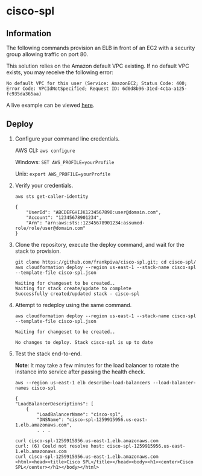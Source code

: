 # cisco-spl

## Information
The following commands provision an ELB in front of an EC2 with a security group allowing traffic on port 80.

This solution relies on the Amazon default VPC existing. If no default VPC exists, you may receive the following error:
```
No default VPC for this user (Service: AmazonEC2; Status Code: 400; Error Code: VPCIdNotSpecified; Request ID: 6d0d8b96-31ed-4c1a-a125-fc935da365aa)
```

A live example can be viewed [here](http://cisco-spl-1259915956.us-east-1.elb.amazonaws.com/).

## Deploy
1. Configure your command line credentials.

    AWS CLI: `aws configure`

    Windows: `SET AWS_PROFILE=yourProfile`

    Unix: `export AWS_PROFILE=yourProfile`

2. Verify your credentials.
    ```
    aws sts get-caller-identity

    {
        "UserId": "ABCDEFGHIJK1234567890:user@domain.com",
        "Account": "12345678901234",
        "Arn": "arn:aws:sts::12345678901234:assumed-role/role/user@domain.com"
    }
    ```


3. Clone the repository, execute the deploy command, and wait for the stack to provision.

    ```
    git clone https://github.com/frankpiva/cisco-spl.git; cd cisco-spl/
    aws cloudformation deploy --region us-east-1 --stack-name cisco-spl --template-file cisco-spl.json

    Waiting for changeset to be created..
    Waiting for stack create/update to complete
    Successfully created/updated stack - cisco-spl
    ```

4. Attempt to redeploy using the same command.

    ```
    aws cloudformation deploy --region us-east-1 --stack-name cisco-spl --template-file cisco-spl.json

    Waiting for changeset to be created..

    No changes to deploy. Stack cisco-spl is up to date
    ```

5. Test the stack end-to-end.

    **Note**:  It may take a few minutes for the load balancer to rotate the instance into service after passing the health check.

    ```
    aws --region us-east-1 elb describe-load-balancers --load-balancer-names cisco-spl

    {
    "LoadBalancerDescriptions": [
        {
            "LoadBalancerName": "cisco-spl",
            "DNSName": "cisco-spl-1259915956.us-east-1.elb.amazonaws.com",
            . . .

    curl cisco-spl-1259915956.us-east-1.elb.amazonaws.com
    curl: (6) Could not resolve host: cisco-spl-1259915956.us-east-1.elb.amazonaws.com
    curl cisco-spl-1259915956.us-east-1.elb.amazonaws.com
    <html><head><title>Cisco SPL</title></head><body><h1><center>Cisco SPL</center></h1></body></html>
    ```
